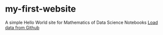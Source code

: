 # my-first-website
A simple Hello World site for Mathematics of Data Science
Notebooks 
[Load data from Github](https://colab.research.google.com/drive/1vkqRwTdYiPTA8kZqgLrJTBWABS-GacxI?usp=sharing)
